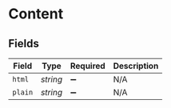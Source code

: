 # Content


## Fields

| Field              | Type               | Required           | Description        |
| ------------------ | ------------------ | ------------------ | ------------------ |
| `html`             | *string*           | :heavy_minus_sign: | N/A                |
| `plain`            | *string*           | :heavy_minus_sign: | N/A                |